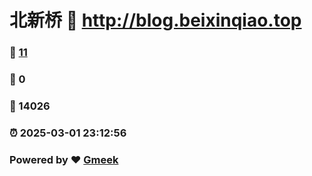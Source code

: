 # 北新桥 :link: http://blog.beixinqiao.top 
### :page_facing_up: [11](http://blog.beixinqiao.top/tag.html) 
### :speech_balloon: 0 
### :hibiscus: 14026 
### :alarm_clock: 2025-03-01 23:12:56 
### Powered by :heart: [Gmeek](https://github.com/Meekdai/Gmeek)
